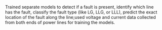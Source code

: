 Trained separate models to detect if a fault is present, identify which line has the fault, classify the fault type (like LG, LLG, or LLL),
predict the exact location of the fault along the line;used voltage and current data collected from both ends of power lines for training the models.

